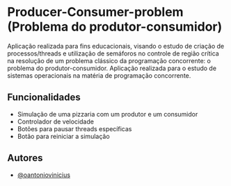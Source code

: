 # Producer-Consumer-problem (Problema do produtor-consumidor)
Aplicação realizada para fins educacionais, visando o estudo de criação de processos/threads e utilização de semáforos no controle de região crítica na resolução
de um problema clássico da programação concorrente: o problema do produtor-consumidor.
Aplicação realizada para o estudo de sistemas operacionais na matéria de programação concorrente.


## Funcionalidades

- Simulação de uma pizzaria com um produtor e um consumidor
- Controlador de velocidade
- Botões para pausar threads específicas 
- Botão para reiniciar a simulação


## Autores

- [@oantoniovinicius](https://www.github.com/oantoniovinicius)
